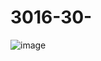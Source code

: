 # 3016-30-
![image](https://github.com/Grog02/3016-30-/assets/91668510/b2a59a87-b719-4035-a188-3d5230cc4b5d)
